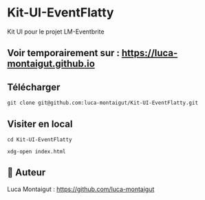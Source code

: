 # Kit-UI-EventFlatty
Kit UI pour le projet LM-Eventbrite

## Voir temporairement sur : https://luca-montaigut.github.io

## Télécharger

`git clone git@github.com:luca-montaigut/Kit-UI-EventFlatty.git`

## Visiter en local

`cd Kit-UI-EventFlatty`

`xdg-open index.html`

## 🐰 Auteur
Luca Montaigut : https://github.com/luca-montaigut
